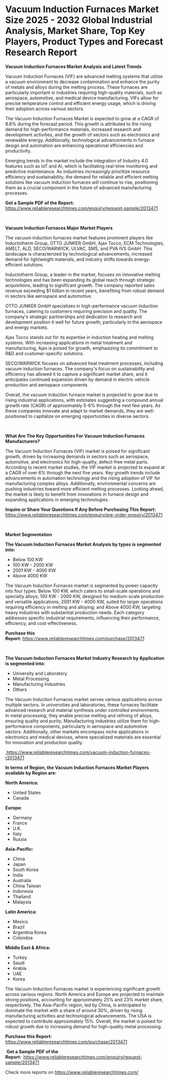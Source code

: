 <p><h1>Vacuum Induction Furnaces Market Size 2025 - 2032 Global Industrial Analysis, Market Share, Top Key Players, Product Types and Forecast Research Report</h1></p><p><strong>Vacuum Induction Furnaces Market Analysis and Latest Trends</strong></p>
<p><p>Vacuum Induction Furnaces (VIF) are advanced melting systems that utilize a vacuum environment to decrease contamination and enhance the purity of metals and alloys during the melting process. These furnaces are particularly important in industries requiring high-quality materials, such as aerospace, automotive, and medical device manufacturing. VIFs allow for precise temperature control and efficient energy usage, which is driving their adoption across various sectors.</p><p>The Vacuum Induction Furnaces Market is expected to grow at a CAGR of 8.8% during the forecast period. This growth is attributed to the rising demand for high-performance materials, increased research and development activities, and the growth of sectors such as electronics and renewable energy. Additionally, technological advancements in furnace design and automation are enhancing operational efficiencies and productivity.</p><p>Emerging trends in the market include the integration of Industry 4.0 features such as IoT and AI, which is facilitating real-time monitoring and predictive maintenance. As industries increasingly prioritize resource efficiency and sustainability, the demand for reliable and efficient melting solutions like vacuum induction furnaces will continue to rise, positioning them as a crucial component in the future of advanced manufacturing processes.</p></p>
<p><strong>Get a Sample PDF of the Report:&nbsp;</strong> <a href="https://www.reliableresearchtimes.com/enquiry/request-sample/2013471?utm_campaign=2931&utm_medium=2&utm_source=Github&utm_content=ia&utm_term=10042025&utm_id=vacuum-induction-furnaces">https://www.reliableresearchtimes.com/enquiry/request-sample/2013471</a></p>
<p>&nbsp;</p>
<p><strong>Vacuum Induction Furnaces Major Market Players</strong></p>
<p><p>The vacuum induction furnaces market features prominent players like Inductotherm Group, OTTO JUNKER GmbH, Ajax Tocco, ECM Technologies, AMELT, ALD, SECO/WARWICK, ULVAC, SMS, and PVA IVS GmbH. This landscape is characterized by technological advancements, increased demand for lightweight materials, and industry shifts towards energy-efficient solutions.</p><p>Inductotherm Group, a leader in the market, focuses on innovative melting technologies and has been expanding its global reach through strategic acquisitions, leading to significant growth. The company reported sales revenue exceeding $1 billion in recent years, benefiting from robust demand in sectors like aerospace and automotive.</p><p>OTTO JUNKER GmbH specializes in high-performance vacuum induction furnaces, catering to customers requiring precision and quality. The company's strategic partnerships and dedication to research and development position it well for future growth, particularly in the aerospace and energy markets.</p><p>Ajax Tocco stands out for its expertise in induction heating and melting systems. With increasing applications in metal treatment and manufacturing, Ajax is poised for growth, emphasizing its commitment to R&D and customer-specific solutions.</p><p>SECO/WARWICK focuses on advanced heat treatment processes, including vacuum induction furnaces. The company's focus on sustainability and efficiency has allowed it to capture a significant market share, and it anticipates continued expansion driven by demand in electric vehicle production and aerospace components.</p><p>Overall, the vacuum induction furnace market is projected to grow due to rising industrial applications, with estimates suggesting a compound annual growth rate (CAGR) of approximately 5-6% through the next few years. As these companies innovate and adapt to market demands, they are well-positioned to capitalize on emerging opportunities in diverse sectors.</p></p>
<p>&nbsp;</p>
<p><strong>What Are The Key Opportunities For Vacuum Induction Furnaces Manufacturers?</strong></p>
<p><p>The Vacuum Induction Furnaces (VIF) market is poised for significant growth, driven by increasing demands in sectors such as aerospace, automotive, and electronics for high-quality, defect-free metal parts. According to recent market studies, the VIF market is projected to expand at a CAGR of over 6% through the next five years. Key growth trends include advancements in automation technology and the rising adoption of VIF for manufacturing complex alloys. Additionally, environmental concerns are pushing industries toward more efficient melting processes. Looking ahead, the market is likely to benefit from innovations in furnace design and expanding applications in emerging technologies.</p></p>
<p><strong>Inquire or Share Your Questions If Any Before Purchasing This Report:</strong> <a href="https://www.reliableresearchtimes.com/enquiry/pre-order-enquiry/2013471?utm_campaign=2931&utm_medium=2&utm_source=Github&utm_content=ia&utm_term=10042025&utm_id=vacuum-induction-furnaces">https://www.reliableresearchtimes.com/enquiry/pre-order-enquiry/2013471</a></p>
<p>&nbsp;</p>
<p><strong>Market Segmentation</strong></p>
<p><strong>The Vacuum Induction Furnaces Market Analysis by types is segmented into:</strong></p>
<p><ul><li>Below 100 KW</li><li>100 KW - 2000 KW</li><li>2001 KW - 4000 KW</li><li>Above 4000 KW</li></ul></p>
<p><p>The Vacuum Induction Furnaces market is segmented by power capacity into four types: Below 100 KW, which caters to small-scale operations and specialty alloys; 100 KW - 2000 KW, designed for medium-scale production and versatile applications; 2001 KW - 4000 KW, suited for larger operations requiring efficiency in melting and alloying; and Above 4000 KW, targeting heavy industries with substantial production needs. Each category addresses specific industrial requirements, influencing their performance, efficiency, and cost-effectiveness.</p></p>
<p><strong>Purchase this Report:&nbsp;</strong><a href="https://www.reliableresearchtimes.com/purchase/2013471?utm_campaign=2931&utm_medium=2&utm_source=Github&utm_content=ia&utm_term=10042025&utm_id=vacuum-induction-furnaces">https://www.reliableresearchtimes.com/purchase/2013471</a></p>
<p>&nbsp;</p>
<p><strong>The Vacuum Induction Furnaces Market Industry Research by Application is segmented into:</strong></p>
<p><ul><li>University and Laboratory</li><li>Metal Processing</li><li>Manufacturing Industries</li><li>Others</li></ul></p>
<p><p>The Vacuum Induction Furnaces market serves various applications across multiple sectors. In universities and laboratories, these furnaces facilitate advanced research and material synthesis under controlled environments. In metal processing, they enable precise melting and refining of alloys, ensuring quality and purity. Manufacturing industries utilize them for high-performance components, particularly in aerospace and automotive sectors. Additionally, other markets encompass niche applications in electronics and medical devices, where specialized materials are essential for innovation and production quality.</p></p>
<p><a href="https://www.reliableresearchtimes.com/vacuum-induction-furnaces-r2013471?utm_campaign=2931&utm_medium=2&utm_source=Github&utm_content=ia&utm_term=10042025&utm_id=vacuum-induction-furnaces">&nbsp;https://www.reliableresearchtimes.com/vacuum-induction-furnaces-r2013471</a></p>
<p><strong>In terms of Region, the Vacuum Induction Furnaces Market Players available by Region are:</strong></p>
<p>
    <p> <strong> North America: </strong>
        <ul>
            <li>United States</li>
            <li>Canada</li>
        </ul>
        </p> 
    <p> <strong> Europe: </strong>
        <ul>
            <li>Germany</li>
            <li>France</li>
            <li>U.K.</li>
            <li>Italy</li>
            <li>Russia</li>
        </ul>
        </p> 
    <p> <strong> Asia-Pacific: </strong>
        <ul>
            <li>China</li>
            <li>Japan</li>
            <li>South Korea</li>
            <li>India</li>
            <li>Australia</li>
            <li>China Taiwan</li>
            <li>Indonesia</li>
            <li>Thailand</li>
            <li>Malaysia</li>
        </ul>
        </p> 
    <p> <strong> Latin America: </strong>
        <ul>
            <li>Mexico</li>
            <li>Brazil</li>
            <li>Argentina Korea</li>
            <li>Colombia</li>
        </ul>
        </p> 
    <p> <strong> Middle East & Africa: </strong>
        <ul>
            <li>Turkey</li>
            <li>Saudi</li>
            <li>Arabia</li>
            <li>UAE</li>
            <li>Korea</li>
        </ul>
    </p>
    </p>
<p><p>The Vacuum Induction Furnaces market is experiencing significant growth across various regions. North America and Europe are projected to maintain strong positions, accounting for approximately 25% and 23% market share, respectively. The Asia-Pacific region, led by China, is anticipated to dominate the market with a share of around 30%, driven by rising manufacturing activities and technological advancements. The USA is expected to contribute approximately 15%. Overall, the market is poised for robust growth due to increasing demand for high-quality metal processing.</p></p>
<p><strong>Purchase this Report: </strong><a href="https://www.reliableresearchtimes.com/purchase/2013471?utm_campaign=2931&utm_medium=2&utm_source=Github&utm_content=ia&utm_term=10042025&utm_id=vacuum-induction-furnaces">https://www.reliableresearchtimes.com/purchase/2013471</a></p>
<p>&nbsp;<strong>Get a Sample PDF of the Report:&nbsp;&nbsp;</strong><a href="https://www.reliableresearchtimes.com/enquiry/request-sample/2013471?utm_campaign=2931&utm_medium=2&utm_source=Github&utm_content=ia&utm_term=10042025&utm_id=vacuum-induction-furnaces">https://www.reliableresearchtimes.com/enquiry/request-sample/2013471</a></p>
<p><strong></strong></p>
<p>Check more reports on <a href="https://www.reliableresearchtimes.com/?utm_campaign=2931&utm_medium=2&utm_source=Github&utm_content=ia&utm_term=10042025&utm_id=vacuum-induction-furnaces">https://www.reliableresearchtimes.com/</a></p>